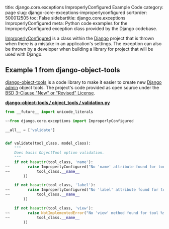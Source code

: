 title: django.core.exceptions ImproperlyConfigured Example Code
category: page
slug: django-core-exceptions-improperlyconfigured
sortorder: 500012505
toc: False
sidebartitle: django.core.exceptions ImproperlyConfigured
meta: Python code examples for the ImproperlyConfigured exception class provided by the Django codebase. 


[ImproperlyConfigured](https://github.com/django/django/blob/master/django/core/exceptions.py)
is a class within the [Django](/django.html) project that is thrown
when there is a mistake in an application's settings. The exception
can also be thrown by a developer when building a library for project
that will be used with Django.


## Example 1 from django-object-tools
[django-object-tools](https://github.com/praekelt/django-object-tools)
is a code library to make it easier to create new 
[Django admin](https://docs.djangoproject.com/en/dev/ref/contrib/admin/) 
object tools. The project's code provided as open source under the
[BSD 3-Clause "New" or "Revised" License](https://github.com/praekelt/django-object-tools/blob/develop/LICENSE).

[**django-object-tools / object_tools / validation.py**](https://github.com/praekelt/django-object-tools/blob/develop/object_tools/validation.py)

```python
from __future__ import unicode_literals

~~from django.core.exceptions import ImproperlyConfigured

__all__ = ['validate']


def validate(tool_class, model_class):
    """
    Does basic ObjectTool option validation.
    """
    if not hasattr(tool_class, 'name'):
~~        raise ImproperlyConfigured("No 'name' attribute found for tool %s." % (
~~            tool_class.__name__
        ))

    if not hasattr(tool_class, 'label'):
~~        raise ImproperlyConfigured("No 'label' attribute found for tool %s." % (
~~            tool_class.__name__
        ))

    if not hasattr(tool_class, 'view'):
~~        raise NotImplementedError("No 'view' method found for tool %s." % (
~~            tool_class.__name__
        ))
```
